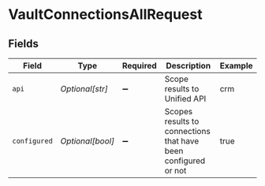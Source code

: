 # VaultConnectionsAllRequest


## Fields

| Field                                                          | Type                                                           | Required                                                       | Description                                                    | Example                                                        |
| -------------------------------------------------------------- | -------------------------------------------------------------- | -------------------------------------------------------------- | -------------------------------------------------------------- | -------------------------------------------------------------- |
| `api`                                                          | *Optional[str]*                                                | :heavy_minus_sign:                                             | Scope results to Unified API                                   | crm                                                            |
| `configured`                                                   | *Optional[bool]*                                               | :heavy_minus_sign:                                             | Scopes results to connections that have been configured or not | true                                                           |